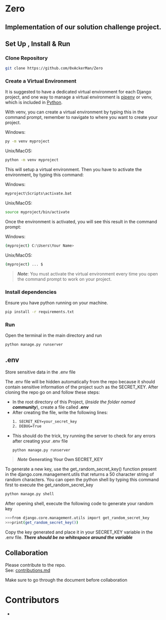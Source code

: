# Zero

## Implementation of our solution challenge project.



## Set Up , Install & Run

### Clone Repository
```bash
git clone https://github.com/0xAckerMan/Zero
```

### Create a Virtual Environment
It is suggested to have a dedicated virtual environment for each Django project, and one way to manage a virtual environment is [pipenv](https://pypi.org/project/pipenv/) or venv, which is included in [Python](https://www.python.org/).

With venv, you can create a virtual environment by typing this in the command prompt, remember to navigate to where you want to create your project.

Windows:
```bash
py -m venv myproject
```
Unix/MacOS:
```bash
python -m venv myproject
```

This will setup a virtual environment. Then you have to activate the environment, by typing this command:

Windows:
```bash
myproject\Scripts\activate.bat
```
Unix/MacOS:
```bash
source myproject/bin/activate
```
Once the environment is activated, you will see this result in the command prompt:

Windows:
```bash
(myproject) C:\Users\Your Name>
```
Unix/MacOS:
```bash
(myproject) ... $
```

> ***Note***: You must activate the virtual environment every time you open the command prompt to work on your project.

### Install dependencies
Ensure you have python running on your machine.

```bash
pip install -r requirements.txt
```

### Run
Open the terminal in the main directory and run
```bash
python manage.py runserver
```

## .env
Store sensitive data in the .env file<br>

The .env file will be hidden automatically from the repo because it should contain sensitive information of the project such as the SECRET_KEY.
After cloning the repo go on and follow these steps:
<ul>
 <li>In the root directory of this Project, (<em>Inside the folder named <strong>community</strong></em>), create a file called <strong>.env</strong></li>
 <li>After creating the file, write the following lines:</li>
 
 ```bash
1. SECRET_KEY=your_secret_key
2. DEBUG=True
```
<li>This should do the trick, try running the server to check for any errors after creating your .env file</li>

 ```bash
python manage.py runserver
```
</ul>

> ***Note*** <strong>Generating Your Own SECRET_KEY</strong>
<p>To generate a new key, use the get_random_secret_key() function present in the django.core.management.utils that returns a 50 character string of random characters.
You can open the python shell by typing this command first to execute the get_random_secret_key</p>

 ```bash
python manage.py shell
```
After opening shell, execute the following code to generate your random key

 ```bash
 >>>from django.core.management.utils import get_random_secret_key
 >>>print(get_random_secret_key())
```
<p>Copy the key generated and place it in your SECRET_KEY variable in the .env file. <em><strong>There should be no whitespace around the variable</strong></em></p>

## Collaboration
Please contribute to the repo.<br>
See: [contributions.md](https://github.com/0xAckerMan/Zero/blob/main/Contribution.md)

Make sure to go through the document before collaboration

# Contributors
* 